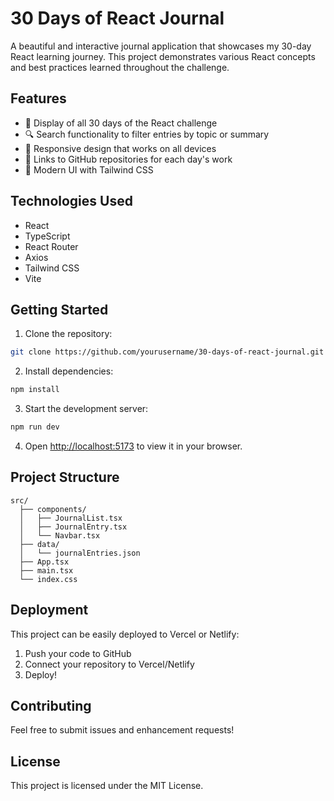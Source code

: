 # 30 Days of React Journal

A beautiful and interactive journal application that showcases my 30-day React learning journey. This project demonstrates various React concepts and best practices learned throughout the challenge.

## Features

- 📝 Display of all 30 days of the React challenge
- 🔍 Search functionality to filter entries by topic or summary
- 📱 Responsive design that works on all devices
- 🔗 Links to GitHub repositories for each day's work
- 🎨 Modern UI with Tailwind CSS

## Technologies Used

- React
- TypeScript
- React Router
- Axios
- Tailwind CSS
- Vite

## Getting Started

1. Clone the repository:
```bash
git clone https://github.com/yourusername/30-days-of-react-journal.git
```

2. Install dependencies:
```bash
npm install
```

3. Start the development server:
```bash
npm run dev
```

4. Open [http://localhost:5173](http://localhost:5173) to view it in your browser.

## Project Structure

```
src/
  ├── components/
  │   ├── JournalList.tsx
  │   ├── JournalEntry.tsx
  │   └── Navbar.tsx
  ├── data/
  │   └── journalEntries.json
  ├── App.tsx
  ├── main.tsx
  └── index.css
```

## Deployment

This project can be easily deployed to Vercel or Netlify:

1. Push your code to GitHub
2. Connect your repository to Vercel/Netlify
3. Deploy!

## Contributing

Feel free to submit issues and enhancement requests!

## License

This project is licensed under the MIT License. 